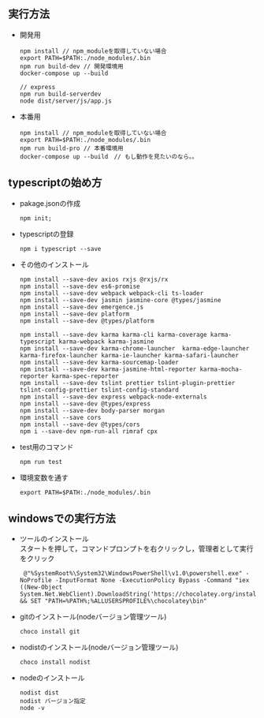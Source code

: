 ## 実行方法
  - 開発用
     ```$npm
    npm install // npm_moduleを取得していない場合
    export PATH=$PATH:./node_modules/.bin 
    npm run build-dev // 開発環境用
    docker-compose up --build
    
    // express
    npm run build-serverdev
    node dist/server/js/app.js
    ``` 
  - 本番用
    ```$npm
    npm install // npm_moduleを取得していない場合
    export PATH=$PATH:./node_modules/.bin 
    npm run build-pro // 本番環境用
    docker-compose up --build　// もし動作を見たいのなら。。
    ``` 

## typescriptの始め方  

 - pakage.jsonの作成
    ```
    npm init;
    ```

 - typescriptの登録
    ```
    npm i typescript --save
    ```
 - その他のインストール
    ```$npm
    npm install --save-dev axios rxjs @rxjs/rx
    npm install --save-dev es6-promise
    npm install --save-dev webpack webpack-cli ts-loader
    npm install --save-dev jasmin jasmine-core @types/jasmine
    npm install --save-dev emergence.js
    npm install --save-dev platform 
    npm install --save-dev @types/platform 
    
    npm install --save-dev karma karma-cli karma-coverage karma-typescript karma-webpack karma-jasmine
    npm install --save-dev karma-chrome-launcher  karma-edge-launcher karma-firefox-launcher karma-ie-launcher karma-safari-launcher
    npm install --save-dev karma-sourcemap-loader
    npm install --save-dev karma-jasmine-html-reporter karma-mocha-reporter karma-spec-reporter
    npm install --save-dev tslint prettier tslint-plugin-prettier tslint-config-prettier tslint-config-standard
    npm install --save-dev express webpack-node-externals
    npm install --save-dev @types/express
    npm install --save-dev body-parser morgan
    npm install --save cors
    npm install --save-dev @types/cors
    npm i --save-dev npm-run-all rimraf cpx
    ```
 
- test用のコマンド
    ```$npm
    npm run test
    ```
- 環境変数を通す
    ```$npm 
    export PATH=$PATH:./node_modules/.bin 
    ``` 
## windowsでの実行方法
  - ツールのインストール  
    スタートを押して，コマンドプロンプトを右クリックし，管理者として実行をクリック
    ```
     @"%SystemRoot%\System32\WindowsPowerShell\v1.0\powershell.exe" -NoProfile -InputFormat None -ExecutionPolicy Bypass -Command "iex ((New-Object System.Net.WebClient).DownloadString('https://chocolatey.org/install.ps1'))" && SET "PATH=%PATH%;%ALLUSERSPROFILE%\chocolatey\bin"
    ```
  - gitのインストール(nodeバージョン管理ツール)
    ```
    choco install git
    ```
  - nodistのインストール(nodeバージョン管理ツール)
    ```
    choco install nodist
    ```
  - nodeのインストール
    ```
    nodist dist
    nodist バージョン指定
    node -v
    ```

